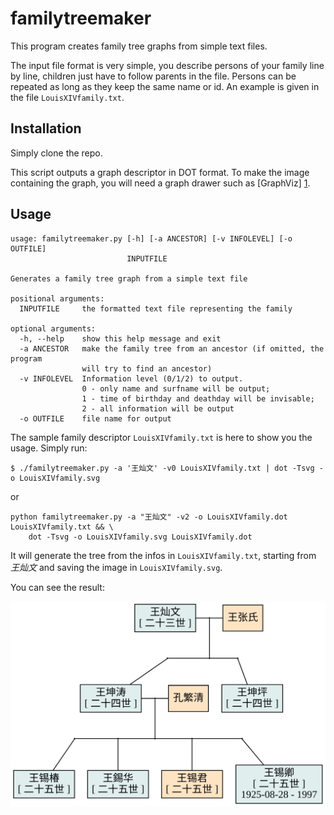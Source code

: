 familytreemaker
===============

This program creates family tree graphs from simple text files.

The input file format is very simple, you describe persons of your family line
by line, children just have to follow parents in the file. Persons can be
repeated as long as they keep the same name or id. An example is given in the
file `LouisXIVfamily.txt`.


Installation
------------

Simply clone the repo.

This script outputs a graph descriptor in DOT format. To make the image
containing the graph, you will need a graph drawer such as [GraphViz] [1].

[1]: http://www.graphviz.org/  "GraphViz"

Usage
-----
```
usage: familytreemaker.py [-h] [-a ANCESTOR] [-v INFOLEVEL] [-o OUTFILE]  
                          INPUTFILE

Generates a family tree graph from a simple text file

positional arguments:
  INPUTFILE     the formatted text file representing the family

optional arguments: 
  -h, --help    show this help message and exit 
  -a ANCESTOR   make the family tree from an ancestor (if omitted, the program 
                will try to find an ancestor) 
  -v INFOLEVEL  Information level (0/1/2) to output.  
                0 - only name and surfname will be output;  
                1 - time of birthday and deathday will be invisable; 
                2 - all information will be output 
  -o OUTFILE    file name for output 
```

The sample family descriptor `LouisXIVfamily.txt` is here to show you the
usage. Simply run:
```
$ ./familytreemaker.py -a '王灿文' -v0 LouisXIVfamily.txt | dot -Tsvg -o LouisXIVfamily.svg
```
or
```
python familytreemaker.py -a "王灿文" -v2 -o LouisXIVfamily.dot LouisXIVfamily.txt && \
    dot -Tsvg -o LouisXIVfamily.svg LouisXIVfamily.dot
```

It will generate the tree from the infos in `LouisXIVfamily.txt`, starting from
*王灿文* and saving the image in `LouisXIVfamily.svg`.


You can see the result:

![result: LouisXIVfamily.svg](/LouisXIVfamily.svg)

